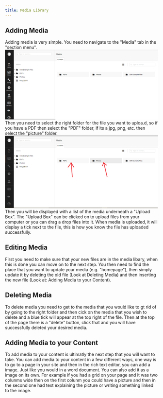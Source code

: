 ```yaml
---
title: Media Library
---
```


## Adding Media

Adding media is very simple. You need to navigate to the "Media" tab in the "section menu".
![Media Menu Screenshot](screenshot_of_media_menu.png)
Then you need to select the right folder for the file you want to uploa.d, so if you have a PDF then select the "PDF" folder, if its a jpg, png, etc. then select the "picture" folder.
![Pick the Right Folder](Which_folder.png)
Then you will be displayed with a list of the media underneath a "Upload Box". The "Upload Box" can be clicked on to upload files from your computer or you can drag a drop files into it. When media is uploaded, it will display a tick next to the file, this is how you know the file has uploaded successfully.
## Editing Media

First you need to make sure that your new files are in the media libary, when this is done you can move on to the next step. You then need to find the place that you want to update your media (e.g. "homepage"), then simply update it by deleting the old file (Look at Deleting Media) and then inserting the new file (Look at: Adding Media to your Content).
## Deleting Media

To delete media you need to get to the media that you would like to gt rid of by going to the right folder and then cick on the media that you wish to delete and a blue tick will appear at the top right of the file. Then at the top of the page there is a "delete" button, click that and you will have successfully deleted your desired media.
## Adding Media to your Content

To add media to your content is ultimatly the next step that you will want to take. 
You can add media to your content in a few different ways, one way is to go to a page in your site and then in the rich text editor, you can add a image. Just like you would in a word document. You can also add it as a image on its own. For example if you had a grid on your page and it was two colunms wide then on the first colunm you could have a picture and then in the second one had text explaining the picture or writing something linked to the image.